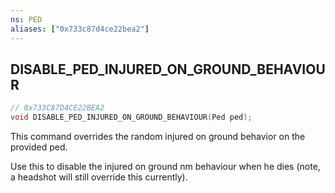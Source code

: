 ```yaml
---
ns: PED
aliases: ["0x733c87d4ce22bea2"]
---
```

## DISABLE_PED_INJURED_ON_GROUND_BEHAVIOUR

```c
// 0x733C87D4CE22BEA2
void DISABLE_PED_INJURED_ON_GROUND_BEHAVIOUR(Ped ped);
```

This command overrides the random injured on ground behavior on the provided ped.

Use this to disable the injured on ground nm behaviour when he dies (note, a headshot will still override this currently).

